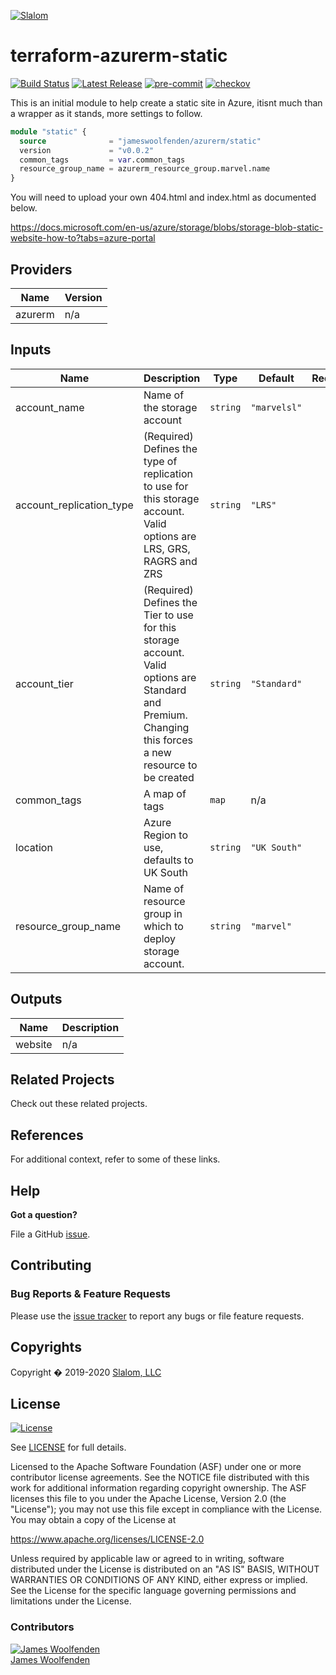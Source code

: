 
[![Slalom][logo]](https://slalom.com)

# terraform-azurerm-static

[![Build Status](https://github.com/JamesWoolfenden/terraform-azurerm-static/workflows/Verify%20and%20Bump/badge.svg?branch=master)](https://github.com/JamesWoolfenden/terraform-azurerm-static)
[![Latest Release](https://img.shields.io/github/release/JamesWoolfenden/terraform-azurerm-static.svg)](https://github.com/JamesWoolfenden/terraform-azurerm-static/releases/latest)
[![pre-commit](https://img.shields.io/badge/pre--commit-enabled-brightgreen?logo=pre-commit&logoColor=white)](https://github.com/pre-commit/pre-commit)
[![checkov](https://img.shields.io/badge/checkov-verified-brightgreen)](https://www.checkov.io/)

This is an initial module to help create a static site in Azure, itisnt much than a wrapper as it stands, more settings to follow.

```terraform
module "static" {
  source              = "jameswoolfenden/azurerm/static"
  version             = "v0.0.2"
  common_tags         = var.common_tags
  resource_group_name = azurerm_resource_group.marvel.name
}
```

You will need to upload your own 404.html and index.html as documented below.

<https://docs.microsoft.com/en-us/azure/storage/blobs/storage-blob-static-website-how-to?tabs=azure-portal>

<!-- BEGINNING OF PRE-COMMIT-TERRAFORM DOCS HOOK -->
## Providers

| Name | Version |
|------|---------|
| azurerm | n/a |

## Inputs

| Name | Description | Type | Default | Required |
|------|-------------|------|---------|:-----:|
| account\_name | Name of the storage account | `string` | `"marvelsl"` | no |
| account\_replication\_type | (Required) Defines the type of replication to use for this storage account. Valid options are LRS, GRS, RAGRS and ZRS | `string` | `"LRS"` | no |
| account\_tier | (Required) Defines the Tier to use for this storage account. Valid options are Standard and Premium. Changing this forces a new resource to be created | `string` | `"Standard"` | no |
| common\_tags | A map of tags | `map` | n/a | yes |
| location | Azure Region to use, defaults to UK South | `string` | `"UK South"` | no |
| resource\_group\_name | Name of resource group in which to deploy storage account. | `string` | `"marvel"` | no |

## Outputs

| Name | Description |
|------|-------------|
| website | n/a |

<!-- END OF PRE-COMMIT-TERRAFORM DOCS HOOK -->

## Related Projects

Check out these related projects.

## References

For additional context, refer to some of these links.

## Help

**Got a question?**

File a GitHub [issue](https://github.com/JamesWoolfenden/terraform-azurerm-static/issues).

## Contributing

### Bug Reports & Feature Requests

Please use the [issue tracker](https://github.com/JamesWoolfenden/terraform-azurerm-static/issues) to report any bugs or file feature requests.

## Copyrights

Copyright � 2019-2020 [Slalom, LLC](https://slalom.com)

## License

[![License](https://img.shields.io/badge/License-Apache%202.0-blue.svg)](https://opensource.org/licenses/Apache-2.0)

See [LICENSE](LICENSE) for full details.

Licensed to the Apache Software Foundation (ASF) under one
or more contributor license agreements.  See the NOTICE file
distributed with this work for additional information
regarding copyright ownership.  The ASF licenses this file
to you under the Apache License, Version 2.0 (the
"License"); you may not use this file except in compliance
with the License.  You may obtain a copy of the License at

<https://www.apache.org/licenses/LICENSE-2.0>

Unless required by applicable law or agreed to in writing,
software distributed under the License is distributed on an
"AS IS" BASIS, WITHOUT WARRANTIES OR CONDITIONS OF ANY
KIND, either express or implied.  See the License for the
specific language governing permissions and limitations
under the License.

### Contributors

  [![James Woolfenden][jameswoolfenden_avatar]][jameswoolfenden_homepage]<br/>[James Woolfenden][jameswoolfenden_homepage]

  [jameswoolfenden_homepage]: https://github.com/jameswoolfenden
  [jameswoolfenden_avatar]: https://github.com/jameswoolfenden.png?size=150

[logo]: https://gist.githubusercontent.com/JamesWoolfenden/5c457434351e9fe732ca22b78fdd7d5e/raw/15933294ae2b00f5dba6557d2be88f4b4da21201/slalom-logo.png
[website]: https://slalom.com
[github]: https://github.com/jameswoolfenden
[linkedin]: https://www.linkedin.com/company/slalom-consulting/
[twitter]: https://twitter.com/Slalom

[share_twitter]: https://twitter.com/intent/tweet/?text=terraform-azurerm-static&url=https://github.com/JamesWoolfenden/terraform-azurerm-static
[share_linkedin]: https://www.linkedin.com/shareArticle?mini=true&title=terraform-azurerm-static&url=https://github.com/JamesWoolfenden/terraform-azurerm-static
[share_reddit]: https://reddit.com/submit/?url=https://github.com/JamesWoolfenden/terraform-azurerm-static
[share_facebook]: https://facebook.com/sharer/sharer.php?u=https://github.com/JamesWoolfenden/terraform-azurerm-static
[share_email]: mailto:?subject=terraform-azurerm-static&body=https://github.com/JamesWoolfenden/terraform-azurerm-static
